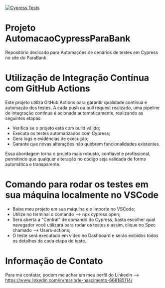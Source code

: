 [![Cypress Tests](https://github.com/Maarjorieee/AutomacaoCypressParaBank/actions/workflows/cypress.yml/badge.svg)](https://github.com/Maarjorieee/AutomacaoCypressParaBank/actions/workflows/cypress.yml)
# Projeto AutomacaoCypressParaBank
Repositório dedicado para Automações de cenários de testes em Cypress no site do ParaBank

# Utilização de Integração Contínua com GitHub Actions
Este projeto utiliza GitHub Actions para garantir qualidade contínua e automação dos testes.
A cada push ou pull request realizado, uma pipeline de integração contínua é acionada automaticamente, realizando as seguintes etapas:
- Verifica se o projeto está com build válido;
- Executa os testes automatizados com Cypress;
- Gera logs e evidências de execução;
- Garante que novas alterações não quebrem funcionalidades existentes.
  
Essa abordagem torna o projeto mais robusto, confiável e profissional, permitindo que qualquer alteração no código seja validada de forma automática e transparente.

# Comando para rodar os testes em sua máquina localmente no VSCode
- Baixe meu projeto em sua máquina e o importe no VSCode;
- Utilize no terminal o comando --> npx cypress open;
- Será aberta a "Central" de comando do Cypress, basta escolher qual navegador você utilizará para rodar os testes e assim, clique no Spec chamado --> Users-actions;
- O teste será executado em vídeo no Dashboard e serão exibidos todos os detalhes de cada etapa do teste.

# Informação de Contato
Para me contatar, podem me achar em meu perfil do Linkedin --> https://www.linkedin.com/in/marjorie-nascimento-668185114/
